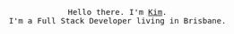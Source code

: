 <p align="center">
  <br>
  <br>
  <br>
  <samp>Hello there. I'm <a href="https://github.com/kimwoodfield">Kim</a>.<br> I'm a Full Stack Developer living in Brisbane.<br></samp>
  <br>
  <br>
</p>
